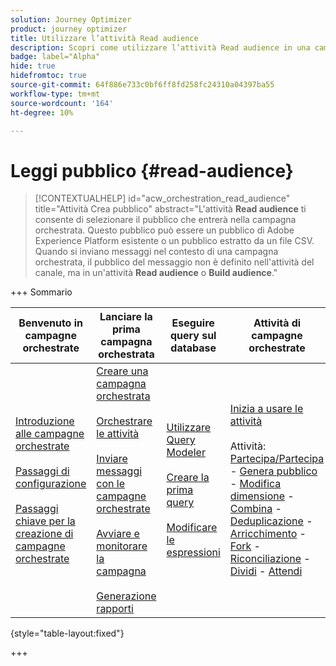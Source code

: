 ```yaml
---
solution: Journey Optimizer
product: journey optimizer
title: Utilizzare l’attività Read audience
description: Scopri come utilizzare l’attività Read audience in una campagna orchestrata
badge: label="Alpha"
hide: true
hidefromtoc: true
source-git-commit: 64f886e733c0bf6ff8fd258fc24310a04397ba55
workflow-type: tm+mt
source-wordcount: '164'
ht-degree: 10%

---
```


# Leggi pubblico {#read-audience}


>[!CONTEXTUALHELP]
>id="acw_orchestration_read_audience"
>title="Attività Crea pubblico"
>abstract="L&#39;attività **Read audience** ti consente di selezionare il pubblico che entrerà nella campagna orchestrata. Questo pubblico può essere un pubblico di Adobe Experience Platform esistente o un pubblico estratto da un file CSV. Quando si inviano messaggi nel contesto di una campagna orchestrata, il pubblico del messaggio non è definito nell&#39;attività del canale, ma in un&#39;attività **Read audience** o **Build audience**."


+++ Sommario

| Benvenuto in campagne orchestrate | Lanciare la prima campagna orchestrata | Eseguire query sul database | Attività di campagne orchestrate |
|---|---|---|---|
| [Introduzione alle campagne orchestrate](../gs-orchestrated-campaigns.md)<br/><br/>[Passaggi di configurazione](../configuration-steps.md)<br/><br/>[Passaggi chiave per la creazione di campagne orchestrate](../gs-campaign-creation.md) | [Creare una campagna orchestrata](../create-orchestrated-campaign.md)<br/><br/>[Orchestrare le attività](../orchestrate-activities.md)<br/><br/>[Inviare messaggi con le campagne orchestrate](../send-messages.md)<br/><br/>[Avviare e monitorare la campagna](../start-monitor-campaigns.md)<br/><br/>[Generazione rapporti](../reporting-campaigns.md) | [Utilizzare Query Modeler](../orchestrated-rule-builder.md)<br/><br/>[Creare la prima query](../build-query.md)<br/><br/>[Modificare le espressioni](../edit-expressions.md) | [Inizia a usare le attività](about-activities.md)<br/><br/>Attività:<br/>[Partecipa/Partecipa](and-join.md) - [Genera pubblico](build-audience.md) - [Modifica dimensione](change-dimension.md) - [Combina](combine.md) - [Deduplicazione](deduplication.md) - [Arricchimento](enrichment.md) - [Fork](fork.md) - [Riconciliazione](reconciliation.md) - [Dividi](split.md) - [Attendi](wait.md) |

{style="table-layout:fixed"}

+++


